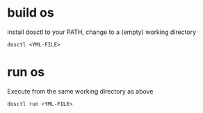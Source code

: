 # build os


install dosctl to your PATH, change to a (empty) working directory
```
dosctl <YML-FILE>
```

# run os

Execute from the same working directory as above
```
dosctl run <YML-FILE>
```
